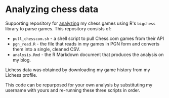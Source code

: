 # Analyzing chess data

Supporting repository for [analyzing](https://www.karthiktadepalli.com/chess) my chess games using R's `bigchess` library to parse games. This repository consists of:

* `pull_chesscom.sh` - a shell script to pull Chess.com games from their API
* `pgn_read.R` - the file that reads in my games in PGN form and converts them into a single, cleaned CSV.
* `analysis.Rmd` - the R Markdown document that produces the analysis on my blog.

Lichess data was obtained by downloading my game history from my Lichess profile.

This code can be repurposed for your own analysis by substituting my username with yours and re-running these three scripts in order.
